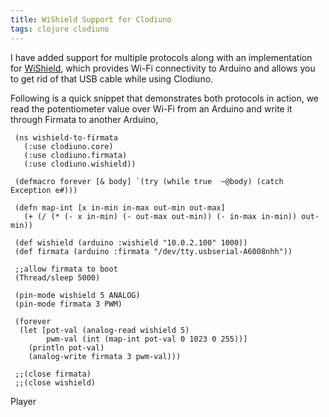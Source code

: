 ```yaml
---
title: WiShield Support for Clodiuno
tags: clojure clodiuno
---
```


I have added support for multiple protocols along with an implementation
for
[WiShield](http://asynclabs.com/store?page=shop.product_details&flypage=flypage.tpl&product_id=26&category_id=6),
which provides Wi-Fi connectivity to Arduino and allows you to get rid
of that USB cable while using Clodiuno.

Following is a quick snippet that demonstrates both protocols in action,
we read the potentiometer value over Wi-Fi from an Arduino and write it
through Firmata to another Arduino,

     (ns wishield-to-firmata
       (:use clodiuno.core)
       (:use clodiuno.firmata)
       (:use clodiuno.wishield))

     (defmacro forever [& body] `(try (while true  ~@body) (catch Exception e#)))

     (defn map-int [x in-min in-max out-min out-max]
       (+ (/ (* (- x in-min) (- out-max out-min)) (- in-max in-min)) out-min))

     (def wishield (arduino :wishield "10.0.2.100" 1000))
     (def firmata (arduino :firmata "/dev/tty.usbserial-A6008nhh"))

     ;;allow firmata to boot
     (Thread/sleep 5000)

     (pin-mode wishield 5 ANALOG)
     (pin-mode firmata 3 PWM)

     (forever
      (let [pot-val (analog-read wishield 5)
            pwm-val (int (map-int pot-val 0 1023 0 255))] 
        (println pot-val)
        (analog-write firmata 3 pwm-val)))

     ;;(close firmata)
     ;;(close wishield)

<p id='preview'>Player</p>
<script type='text/javascript' src='/swfobject.js'></script>
<script type='text/javascript'>
	var s1 = new SWFObject('/player.swf','player','400','300','9');
	s1.addParam('allowfullscreen','true');
	s1.addParam('allowscriptaccess','always');
	s1.addParam('flashvars','file=/video/wishield-demo.mp4');
	s1.write('preview');
</script>
